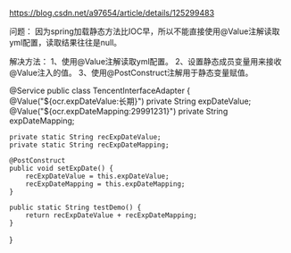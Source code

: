 
https://blog.csdn.net/a97654/article/details/125299483

问题：
因为spring加载静态方法比IOC早，所以不能直接使用@Value注解读取yml配置，读取结果往往是null。

解决方法：
1、使用@Value注解读取yml配置。
2、设置静态成员变量用来接收@Value注入的值。
3、使用@PostConstruct注解用于静态变量赋值。

@Service
public class TencentInterfaceAdapter {
@Value("${ocr.expDateValue:长期}")
private String expDateValue;
@Value("${ocr.expDateMapping:29991231}")
private String expDateMapping;

    private static String recExpDateValue;
    private static String recExpDateMapping;

    @PostConstruct
    public void setExpDate() {
        recExpDateValue = this.expDateValue;
        recExpDateMapping = this.expDateMapping;
    }

    public static String testDemo() {
        return recExpDateValue + recExpDateMapping;
    }

}
